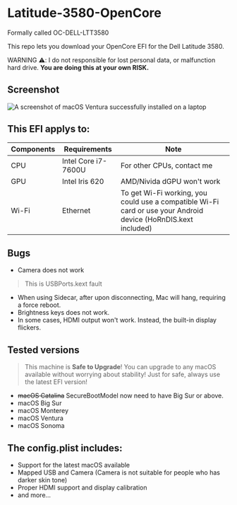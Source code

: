 # Latitude-3580-OpenCore

Formally called OC-DELL-LTT3580

This repo lets you download your OpenCore EFI for the Dell Latitude 3580.

WARNING ⚠️: I  do not responsible for lost personal data, or malfunction hard drive. **You are doing this at your own RISK.**

## Screenshot
![A screenshot of macOS Ventura successfully installed on a laptop](https://github.com/PGBSean/Latitude-3580-OpenCore/assets/97381104/c2ec18fa-e8e0-402f-942f-2da74377639d)



## This EFI applys to:
|  Components             |         Requirements                |            Note                      |
|---------------------|---------------------------------|--------------------------------------|
| CPU |  Intel Core i7-7600U          |  For other CPUs, contact me |
| GPU |  Intel Iris 620              | AMD/Nivida dGPU won't work |
| Wi-Fi | Ethernet  |  To get Wi-Fi working, you could use a compatible Wi-Fi card or use your Android device (HoRnDIS.kext included)|

## Bugs
- Camera does not work
> This is USBPorts.kext fault
- When using Sidecar, after upon disconnecting, Mac will hang, requiring a force reboot.
- Brightness keys does not work.
- In some cases, HDMI output won't work. Instead, the built-in display flickers.

## Tested versions
> This machine is **Safe to Upgrade**! You can upgrade to any macOS available without worrying about stability! Just for safe, always use the latest EFI version!
+ ~~macOS Catalina~~ SecureBootModel now need to have Big Sur or above.
+ macOS Big Sur
+ macOS Monterey
+ macOS Ventura
+ macOS Sonoma

## The config.plist includes:
- Support for the latest macOS available
- Mapped USB and Camera (Camera is not suitable for people who has darker skin tone)
- Proper HDMI support and display calibration
- and more...
